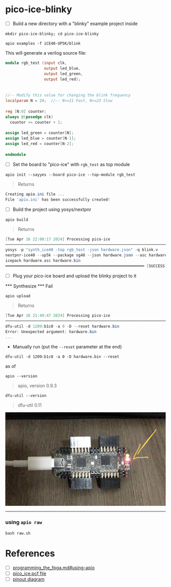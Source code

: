 # pico-ice-blinky


- [ ]  Build a new directory with a "blinky" example project inside

```
mkdir pico-ice-blinky; cd pico-ice-blinky
```

```
apio examples -f iCE40-UP5K/blink
```

This will generate a verilog source file:


```verilog
module rgb_test (input clk,
                 output led_blue,
                 output led_green,
                 output led_red);


//-- Modify this value for changing the blink frequency
localparam N = 24;  //-- N<=21 Fast, N>=23 Slow

reg [N:0] counter;
always @(posedge clk)
  counter <= counter + 1;

assign led_green = counter[N];
assign led_blue = counter[N-1];
assign led_red = counter[N-2];

endmodule
```

- [ ] Set the board to "pico-ice" with `rgb_test` as top module


```
apio init --sayyes --board pico-ice --top-module rgb_test 
```
> Returns
```powershell
Creating apio.ini file ...
File 'apio.ini' has been successfully created!
```



- [ ] Build the project using yosys/nextpnr

```
apio build
```
> Returns
```powershell
[Tue Apr 16 22:00:17 2024] Processing pico-ice
───────────────────────────────────────────────────────────────────────────────────────────────────────────────────────────────────────────────────────
yosys -p "synth_ice40 -top rgb_test -json hardware.json" -q blink.v
nextpnr-ice40 --up5k --package sg48 --json hardware.json --asc hardware.asc --pcf up5k.pcf -q
icepack hardware.asc hardware.bin
═════════════════════════════════════════════════════════════ [SUCCESS] Took 1.08 seconds ═════════════════════════════════════════════════════════════
```


- [ ] Plug your pico-ice board and upload the blinky project to it

*** Synthesize *** Fail


```
apio upload
```
> Returns
```powershell
[Tue Apr 16 21:49:47 2024] Processing pico-ice
───────────────────────────────────────────────────────────────────────────────────────────────────────────────────────────────────────────────────────
dfu-util -d 1209:b1c0 -a 0 -D --reset hardware.bin
Error: Unexpected argument: hardware.bin
...
```

- Manually run (put the `--reset` parameter at the end)

```
dfu-util -d 1209:b1c0 -a 0 -D hardware.bin --reset
```

as of

```
apio --version
```
> apio, version 0.9.3

```
dfu-util --version
```
> dfu-util 0.11

<img src=images/picoice-apio-upload.png width='' height='' > </img>

---

### using `apio raw`

```
bash raw.sh
```


# References


- [ ] [programming_the_fpga.md#using-apio](https://github.com/tinyvision-ai-inc/pico-ice/blob/main/Docs/programming_the_fpga.md#using-apio)
- [ ] [pico_ice.pcf file](https://github.com/tinyvision-ai-inc/pico-ice-sdk/blob/main/rtl/pico_ice.pcf)
- [ ] [pinout diagram](https://pico-ice.tinyvision.ai/md_pinout.html)
